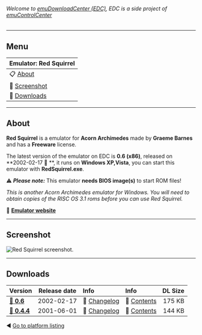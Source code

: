 ###### Welcome to [emuDownloadCenter (EDC)](https://github.com/PhoenixInteractiveNL/emuDownloadCenter/wiki/), EDC is a side project of [emuControlCenter](https://github.com/PhoenixInteractiveNL/emuControlCenter/wiki/)
***
## Menu
| **Emulator: Red Squirrel** |
|:---------|
| :clipboard: [About](#about) |
| :sunrise: [Screenshot](#screenshot) |
| :floppy_disk: [Downloads](#downloads) |
***
## About
**Red Squirrel** is a emulator for **Acorn Archimedes** made by **Graeme Barnes** and has a **Freeware** license.

The latest version of the emulator on EDC is **0.6 (x86)**, released on **2002-02-17 :triangular_flag_on_post: **, it runs on **Windows XP,Vista**, you can start this emulator with **RedSquirrel.exe**.

:warning: _**Please note:**_ This emulator **needs BIOS image(s)** to start ROM files!

_This is another Acorn Archimedes emulator for Windows. You will need to obtain copies of the RISC OS 3.1 roms before you can use Red Squirrel._

:link: [**Emulator website**](http://www.red-squirrel.org/)
***
## Screenshot
![](https://raw.githubusercontent.com/PhoenixInteractiveNL/emuDownloadCenter/master/hooks/redsquirrel/screen.jpg "Red Squirrel screenshot.")
***
## Downloads
| Version  | Release date  | Info       | Info       | DL Size    |
|:---------|:-------------:|:-----------|:-----------|-----------:|
| [:floppy_disk: **0.6**](https://github.com/PhoenixInteractiveNL/edc-repo0001/raw/master/redsquirrel/0.6.7z) | 2002-02-17 | :page_facing_up: [Changelog](https://github.com/PhoenixInteractiveNL/edc-repo0001/blob/master/redsquirrel/0.6_changelog.txt) | :mag_right: [Contents](https://github.com/PhoenixInteractiveNL/edc-repo0001/blob/master/redsquirrel/0.6_contents.txt) | 175 KB |
| [:floppy_disk: **0.4.4**](https://github.com/PhoenixInteractiveNL/edc-repo0001/raw/master/redsquirrel/0.4.4.7z) | 2001-06-01 | :page_facing_up: [Changelog](https://github.com/PhoenixInteractiveNL/edc-repo0001/blob/master/redsquirrel/0.4.4_changelog.txt) | :mag_right: [Contents](https://github.com/PhoenixInteractiveNL/edc-repo0001/blob/master/redsquirrel/0.4.4_contents.txt) | 144 KB |

:arrow_backward: [Go to platform listing](https://github.com/PhoenixInteractiveNL/emuDownloadCenter/wiki/EDC-Platform-List)
